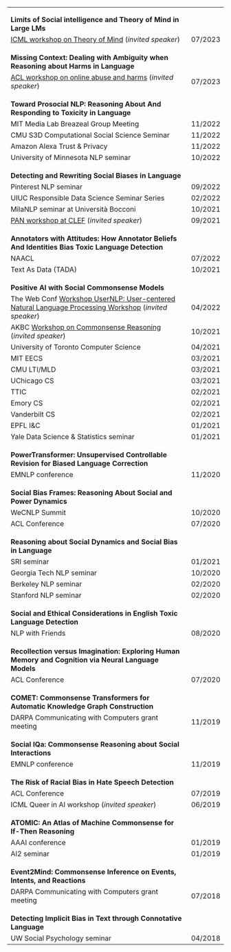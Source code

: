 |                                                              |         |
| ------------------------------------------------------------ | ------: |
| <strong style="margin-top: 1em; display: block;">Limits of Social intelligence and Theory of Mind in Large LMs</strong> |         |
| [ICML workshop on Theory of Mind](https://tomworkshop.github.io/) (*invited speaker*) | 07/2023 |
| <strong style="margin-top: 1em; display: block;">Missing Context: Dealing with Ambiguity when Reasoning about Harms in Language</strong> |         |
| [ACL workshop on online abuse and harms](https://www.workshopononlineabuse.com/) (*invited speaker*) | 07/2023 |
| <strong style="margin-top: 1em; display: block;">Toward Prosocial NLP: Reasoning About And Responding to Toxicity in Language</strong> |         |
| MIT Media Lab Breazeal Group Meeting                         | 11/2022 |
| CMU S3D Computational Social Science Seminar                 | 11/2022 |
| Amazon Alexa Trust & Privacy                                 | 11/2022 |
| University of Minnesota NLP seminar                          | 10/2022 |
| <strong style="margin-top: 1em; display: block;">Detecting and Rewriting Social Biases in Language</strong> |         |
| Pinterest NLP seminar                                        | 09/2022 |
| UIUC Responsible Data Science Seminar Series                 | 02/2022 |
| MilaNLP seminar at Università Bocconi                        | 10/2021 |
| [PAN workshop at CLEF](https://pan.webis.de/clef21/pan21-web/index.html) (*invited speaker*) | 09/2021 |
| <strong style="margin-top: 1em; display: block;">Annotators with Attitudes: How Annotator Beliefs And Identities Bias Toxic Language Detection</strong> |         |
| NAACL                                                        | 07/2022 |
| Text As Data (TADA)                                          | 10/2021 |
| <strong style="margin-top: 1em; display: block;">Positive AI with Social Commonsense Models</strong> |         |
| The Web Conf [Workshop UserNLP: User-centered Natural Language Processing Workshop](https://caisa.informatik.uni-marburg.de/user_nlp.html) (*invited speaker*) | 04/2022 |
| AKBC [Workshop on Commonsense Reasoning](https://akbc-cskb.github.io/) (*invited speaker*) | 10/2021 |
| University of Toronto Computer Science                       | 04/2021 |
| MIT EECS                                                     | 03/2021 |
| CMU LTI/MLD                                                  | 03/2021 |
| UChicago CS                                                  | 03/2021 |
| TTIC                                                         | 02/2021 |
| Emory CS                                                     | 02/2021 |
| Vanderbilt CS                                                | 02/2021 |
| EPFL I&C                                                     | 01/2021 |
| Yale Data Science & Statistics seminar                       | 01/2021 |
| <strong style="margin-top: 1em; display: block;">PowerTransformer: Unsupervised Controllable Revision for Biased Language Correction</strong> |         |
| EMNLP conference                                             | 11/2020 |
| <strong style="margin-top: 1em; display: block;">Social Bias Frames: Reasoning About Social and Power Dynamics</strong> |         |
| WeCNLP Summit                                                | 10/2020 |
| ACL Conference                                               | 07/2020 |
| <strong style="margin-top: 1em; display: block;">Reasoning about Social Dynamics and Social Bias in Language</strong> |         |
| SRI seminar                                                  | 01/2021 |
| Georgia Tech NLP seminar                                     | 10/2020 |
| Berkeley NLP seminar                                         | 02/2020 |
| Stanford NLP seminar                                         | 02/2020 |
| <strong style="margin-top: 1em; display: block;">Social and Ethical Considerations in English Toxic Language Detection</strong> |         |
| NLP with Friends                                             | 08/2020 |
| <strong style="margin-top: 1em; display: block;">Recollection versus Imagination: Exploring Human Memory and Cognition via Neural Language Models</strong> |         |
| ACL Conference                                               | 07/2020 |
| <strong style="margin-top: 1em; display: block;">COMET: Commonsense Transformers for Automatic Knowledge Graph Construction</strong> |         |
| DARPA Communicating with Computers grant meeting             | 11/2019 |
| <strong style="margin-top: 1em; display: block;">Social IQa: Commonsense Reasoning about Social Interactions</strong> |         |
| EMNLP conference                                             | 11/2019 |
| <strong style="margin-top: 1em; display: block;">The Risk of Racial Bias in Hate Speech Detection</strong> |         |
| ACL Conference                                               | 07/2019 |
| ICML Queer in AI workshop (*invited speaker*)                | 06/2019 |
| <strong style="margin-top: 1em; display: block;">ATOMIC: An Atlas of Machine Commonsense for If-Then Reasoning</strong> |         |
| AAAI conference                                              | 01/2019 |
| AI2 seminar                                                  | 01/2019 |
| <strong style="margin-top: 1em; display: block;">Event2Mind: Commonsense Inference on Events, Intents, and Reactions</strong> |         |
| DARPA Communicating with Computers grant meeting             | 07/2018 |
| <strong style="margin-top: 1em; display: block;">Detecting Implicit Bias in Text through Connotative Language</strong> |         |
| UW Social Psychology seminar                                 | 04/2018 |